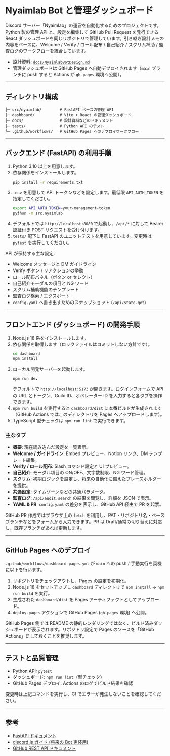 # Nyaimlab Bot と管理ダッシュボード

Discord サーバー「Nyaimlab」の運営を自動化するためのプロジェクトです。Python 製の管理 API と、設定を編集して GitHub Pull Request を発行できる React ダッシュボードを同じリポジトリで管理しています。引き継ぎ設計メモの内容をベースに、Welcome / Verify / ロール配布 / 自己紹介 / スクリム補助 / 監査ログのワークフローを統合しています。

- 設計資料: [`docs/NyaimlabBotDesign.md`](docs/NyaimlabBotDesign.md)
- 管理ダッシュボードは GitHub Pages へ自動デプロイされます（`main` ブランチに push すると Actions が `gh-pages` 環境へ公開）。

---

## ディレクトリ構成

```
├─ src/nyaimlab/        # FastAPI ベースの管理 API
├─ dashboard/           # Vite + React の管理ダッシュボード
├─ docs/                # 設計資料などのドキュメント
├─ tests/               # Python API のテスト
└─ .github/workflows/   # GitHub Pages へのデプロイワークフロー
```

---

## バックエンド (FastAPI) の利用手順

1. Python 3.10 以上を用意します。
2. 依存関係をインストールします。
   ```bash
   pip install -r requirements.txt
   ```
3. `.env` を用意して API トークンなどを設定します。最低限 `API_AUTH_TOKEN` を指定してください。
   ```bash
   export API_AUTH_TOKEN=your-management-token
   python -m src.nyaimlab
   ```
4. デフォルトでは `http://localhost:8080` で起動し、`/api/*` に対して Bearer 認証付き POST リクエストを受け付けます。
5. `tests/` 配下に FastAPI のユニットテストを用意しています。変更時は `pytest` を実行してください。

API が保持する主な設定:

- Welcome メッセージと DM ガイドライン
- Verify ボタン / リアクションの挙動
- ロール配布パネル（ボタン or セレクト）
- 自己紹介モーダルの項目と NG ワード
- スクリム補助機能のテンプレート
- 監査ログ検索 / エクスポート
- `config.yaml` へ書き出すためのスナップショット (`/api/state.get`)

---

## フロントエンド (ダッシュボード) の開発手順

1. Node.js 18 系をインストールします。
2. 依存関係を取得します（ロックファイルはコミットしない方針です）。
   ```bash
   cd dashboard
   npm install
   ```
3. ローカル開発サーバーを起動します。
   ```bash
   npm run dev
   ```
   デフォルトで `http://localhost:5173` が開きます。ログインフォームで API の URL とトークン、Guild ID、オペレーター ID を入力すると各タブを操作できます。
4. `npm run build` を実行すると `dashboard/dist` に本番ビルドが生成されます（GitHub Actions ではこのディレクトリを Pages へアップロードします）。
5. TypeScript 型チェックは `npm run lint` で実行できます。

### 主なタブ

- **概要**: 現在読み込んだ設定を一覧表示。
- **Welcome / ガイドライン**: Embed プレビュー、Notion リンク、DM テンプレート編集。
- **Verify / ロール配布**: Slash コマンド設定と UI プレビュー。
- **自己紹介**: モーダル項目の ON/OFF、文字数制限、NG ワード管理。
- **スクリム**: 初期ロジックを設定し、将来の自動化に備えたプレースホルダーを提供。
- **共通設定**: タイムゾーンなどの共通パラメータ。
- **監査ログ**: `/api/audit.search` の結果を閲覧し、詳細を JSON で表示。
- **YAML & PR**: `config.yaml` の差分を表示し、GitHub API 経由で PR を起票。

GitHub PR 作成ではブラウザ上の `fetch` を利用し、PAT・リポジトリ名・ベースブランチなどをフォームから入力できます。PR は Draft/通常の切り替えに対応し、既存ブランチがあれば更新します。

---

## GitHub Pages へのデプロイ

`.github/workflows/dashboard-pages.yml` が `main` への push / 手動実行を契機に以下を行います。

1. リポジトリをチェックアウトし、Pages の設定を初期化。
2. Node.js 18 をセットアップし `dashboard` ディレクトリで `npm install` → `npm run build` を実行。
3. 生成された `dashboard/dist` を Pages アーティファクトとしてアップロード。
4. `deploy-pages` アクションで GitHub Pages (`gh-pages` 環境) へ公開。

GitHub Pages 側では README の静的レンダリングではなく、ビルド済みダッシュボードが表示されます。リポジトリ設定で Pages のソースを「GitHub Actions」にしておくことを推奨します。

---

## テストと品質管理

- Python API: `pytest`
- ダッシュボード: `npm run lint`（型チェック）
- GitHub Pages デプロイ: Actions のログでビルド結果を確認

変更時は上記コマンドを実行し、CI でエラーが発生しないことを確認してください。

---

## 参考

- [FastAPI ドキュメント](https://fastapi.tiangolo.com/)
- [discord.js ガイド (将来の Bot 実装用)](https://discordjs.guide/)
- [GitHub REST API ドキュメント](https://docs.github.com/rest)
